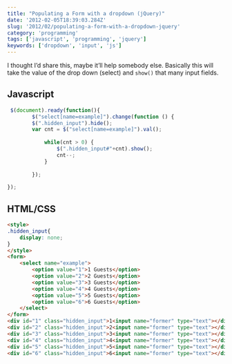```yaml
---
title: "Populating a Form with a dropdown (jQuery)"
date: '2012-02-05T18:39:03.284Z'
slug: '2012/02/populating-a-form-with-a-dropdown-jquery'
category: 'programming'
tags: ['javascript', 'programming', 'jquery']
keywords: ['dropdown', 'input', 'js']
---
```

I thought I’d share this, maybe it’ll help somebody else. Basically this will take the value of the drop down (select) and `show()` that many input fields.

## Javascript
```js
 $(document).ready(function(){
	    $("select[name=example]").change(function () {
	    $(".hidden_input").hide();
		var cnt = $("select[name=example]").val();  
			
			while(cnt > 0) {
				$(".hidden_input#"+cnt).show();
				cnt--;	
			}
			
	    });
	 
});
```
## HTML/CSS
```html
<style>
.hidden_input{
	display: none;
}
</style>
<form>
    <select name="example">
        <option value="1">1 Guests</option>
        <option value="2">2 Guests</option>
        <option value="3">3 Guests</option>
        <option value="4">4 Guests</option>
        <option value="5">5 Guests</option>
        <option value="6">6 Guests</option>
    </select>
</form>
<div id="1" class="hidden_input">1<input name="former" type="text"></div>
<div id="2" class="hidden_input">2<input name="former" type="text"></div>
<div id="3" class="hidden_input">3<input name="former" type="text"></div>
<div id="4" class="hidden_input">4<input name="former" type="text"></div>
<div id="5" class="hidden_input">5<input name="former" type="text"></div>
<div id="6" class="hidden_input">6<input name="former" type="text"></div>
```